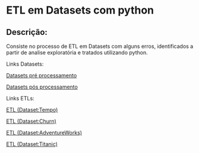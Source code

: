 # **ETL em Datasets com python**

##  **Descrição:**

Consiste no processo de ETL em Datasets com alguns erros, identificados a partir de analise exploratória e tratados utilizando python.

Links Datasets:

[Datasets pré processamento](https://drive.google.com/drive/folders/1mUFsf2w0FZ4KEjZO-GtnYLPewL9HWGAi?usp=sharing)

[Datasets pós processamento](https://drive.google.com/drive/folders/1z_y9DMYwsc8M3byWObPqhLqNxSxBKN6n?usp=sharing)


Links ETLs:

[ETL (Dataset:Tempo)](https://github.com/Aldebaran-Argonaut/Estudo-Tratamento-e-Limpeza-/blob/main/Limpeza%20e%20Tratamento%20de%20Dados%20(Tempo).ipynb)

[ETL (Dataset:Churn)](https://github.com/Aldebaran-Argonaut/Estudo-Tratamento-e-Limpeza-/blob/main/Limpeza%20e%20Tratamento%20de%20Dados(Churn).ipynb)

[ETL (Dataset:AdventureWorks)](https://github.com/Aldebaran-Argonaut/Estudo-Tratamento-e-Limpeza-/blob/main/Limpeza%20e%20tratamento%20de%20Dados%20(AdventureWorks).ipynb)

[ETL (Dataset:Titanic)](https://github.com/Aldebaran-Argonaut/Estudo-Tratamento-e-Limpeza-/blob/main/Limpeza%20e%20tratamento%20de%20Dados%20(Titanic).ipynb)
